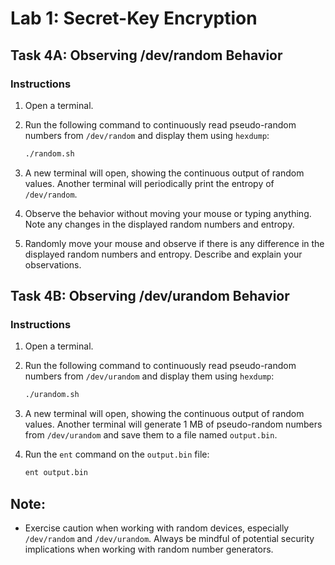 # Lab 1: Secret-Key Encryption

## Task 4A: Observing /dev/random Behavior

### Instructions

1. Open a terminal.

2. Run the following command to continuously read pseudo-random numbers from `/dev/random` and display them using `hexdump`:
   ```bash
   ./random.sh
   ```

3. A new terminal will open, showing the continuous output of random values. Another terminal will periodically print the entropy of `/dev/random`.

4. Observe the behavior without moving your mouse or typing anything. Note any changes in the displayed random numbers and entropy.

5. Randomly move your mouse and observe if there is any difference in the displayed random numbers and entropy. Describe and explain your observations.

## Task 4B: Observing /dev/urandom Behavior

### Instructions

1. Open a terminal.

2. Run the following command to continuously read pseudo-random numbers from `/dev/urandom` and display them using `hexdump`:
   ```bash
   ./urandom.sh
   ```

3. A new terminal will open, showing the continuous output of random values. Another terminal will generate 1 MB of pseudo-random numbers from `/dev/urandom` and save them to a file named `output.bin`.

4. Run the `ent` command on the `output.bin` file:
   ```bash
   ent output.bin
   ```

## Note: 
- Exercise caution when working with random devices, especially `/dev/random` and `/dev/urandom`. Always be mindful of potential security implications when working with random number generators.
